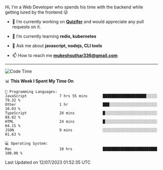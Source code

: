 Hi, I'm a Web Developer who spends his time with the backend while getting lured by the frontend 😜

- 🔭 I’m currently working on **[Quizifer](https://github.com/SutharMukesh/Quizifer/)** and would appreciate any pull requests on it.

- 🌱 I’m currently learning **redis, kubernetes**

- 💬 Ask me about **javascript, nodejs, CLI tools**

- 📫 How to reach me **mukeshsuthar336@gmail.com**

---
<!--START_SECTION:waka-->
![Code Time](http://img.shields.io/badge/Code%20Time-2%2C371%20hrs%203%20mins-blue)

📊 **This Week I Spent My Time On** 

```text
💬 Programming Languages: 
JavaScript               7 hrs 55 mins       ████████████████████░░░░░   79.32 % 
Other                    1 hr                ███░░░░░░░░░░░░░░░░░░░░░░   10.03 % 
TypeScript               28 mins             █░░░░░░░░░░░░░░░░░░░░░░░░   04.82 % 
HTML                     24 mins             █░░░░░░░░░░░░░░░░░░░░░░░░   04.15 % 
JSON                     9 mins              ░░░░░░░░░░░░░░░░░░░░░░░░░   01.63 % 

💻 Operating System: 
Mac                      10 hrs              █████████████████████████   100.00 % 
```


 Last Updated on 12/07/2023 01:52:35 UTC
<!--END_SECTION:waka-->
